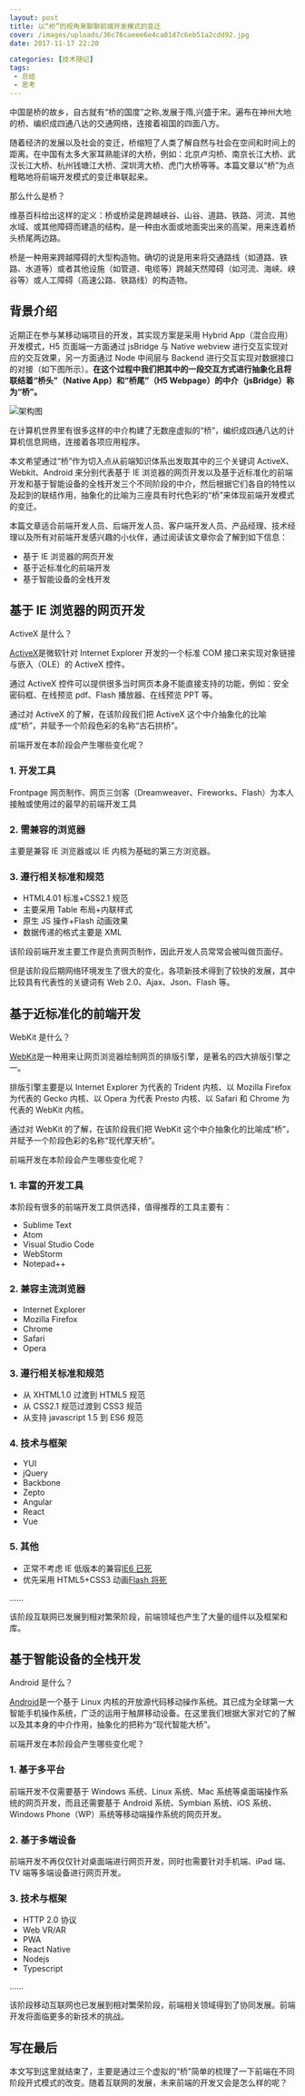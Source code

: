 ```yaml
---
layout: post
title: 以“桥”的视角来聊聊前端开发模式的变迁
cover: /images/uploads/36c76caeee6e4ca01d7c6eb51a2cdd92.jpg
date: 2017-11-17 22:20

categories: [技术随记]
tags: 
 - 总结
 - 思考
---
```


中国是桥的故乡，自古就有“桥的国度”之称,发展于隋,兴盛于宋。遍布在神州大地的桥、编织成四通八达的交通网络，连接着祖国的四面八方。

随着经济的发展以及社会的变迁，桥缩短了人类了解自然与社会在空间和时间上的距离。在中国有太多大家耳熟能详的大桥，例如：北京卢沟桥、南京长江大桥、武汉长江大桥、杭州钱塘江大桥、深圳湾大桥、虎门大桥等等。本篇文章以“桥”为点粗略地将前端开发模式的变迁串联起来。

那么什么是桥？

维基百科给出这样的定义：桥或桥梁是跨越峡谷、山谷、道路、铁路、河流、其他水域、或其他障碍而建造的结构，是一种由水面或地面突出来的高架，用来连着桥头桥尾两边路。

桥是一种用来跨越障碍的大型构造物。确切的说是用来将交通路线（如道路、铁路、水道等）或者其他设施（如管道、电缆等）跨越天然障碍（如河流、海峡、峡谷等）或人工障碍（高速公路、铁路线）的构造物。

## 背景介绍

近期正在参与某移动端项目的开发，其实现方案是采用 Hybrid App（混合应用）开发模式，H5 页面端一方面通过 jsBridge 与 Native webview 进行交互实现对应的交互效果，另一方面通过 Node 中间层与 Backend 进行交互实现对数据接口的对接（如下图所示）。**在这个过程中我们把其中的一段交互方式进行抽象化且将联结着“桥头”（Native App）和“桥尾”（H5 Webpage）的中介（jsBridge）称为“桥”。**

<!--more-->

![架构图](/images/uploads/sample.ppt.001.png)

在计算机世界里有很多这样的中介构建了无数座虚拟的“桥”，编织成四通八达的计算机信息网络，连接着各项应用程序。

本文希望通过“桥”作为切入点从前端知识体系出发取其中的三个关键词 ActiveX、Webkit、Android 来分别代表基于 IE 浏览器的网页开发以及基于近标准化的前端开发和基于智能设备的全栈开发三个不同阶段的中介，然后根据它们各自的特性以及起到的联结作用，抽象化的比喻为三座具有时代色彩的“桥”来体现前端开发模式的变迁。

本篇文章适合前端开发人员、后端开发人员、客户端开发人员、产品经理、技术经理以及所有对前端开发感兴趣的小伙伴，通过阅读该文章你会了解到如下信息：

- 基于 IE 浏览器的网页开发
- 基于近标准化的前端开发
- 基于智能设备的全栈开发

## 基于 IE 浏览器的网页开发

ActiveX 是什么？

[ActiveX](https://zh.wikipedia.org/wiki/ActiveX)是微软针对 Internet Explorer 开发的一个标准 COM 接口来实现对象链接与嵌入（OLE）的 ActiveX 控件。

通过 ActiveX 控件可以提供很多当时网页本身不能直接支持的功能，例如：安全密码框、在线预览 pdf、Flash 播放器、在线预览 PPT 等。

通过对 ActiveX 的了解，在该阶段我们把 ActiveX 这个中介抽象化的比喻成“桥”，并赋予一个阶段色彩的名称“古石拱桥”。

前端开发在本阶段会产生哪些变化呢？

### 1. 开发工具

Frontpage 网页制作、网页三剑客（Dreamweaver、Fireworks、Flash）为本人接触或使用过的最早的前端开发工具

### 2. 需兼容的浏览器

主要是兼容 IE 浏览器或以 IE 内核为基础的第三方浏览器。

### 3. 遵行相关标准和规范

- HTML4.01 标准+CSS2.1 规范
- 主要采用 Table 布局+内联样式
- 原生 JS 操作+Flash 动画效果
- 数据传递的格式主要是 XML

该阶段前端开发主要工作是负责网页制作，因此开发人员常常会被叫做页面仔。

但是该阶段后期网络环境发生了很大的变化，各项新技术得到了较快的发展，其中比较具有代表性的关键词有 Web 2.0、Ajax、Json、Flash 等。

## 基于近标准化的前端开发

WebKit 是什么？

[WebKit](https://zh.wikipedia.org/wiki/WebKit)是一种用来让网页浏览器绘制网页的排版引擎，是著名的四大排版引擎之一。

排版引擎主要是以 Internet Explorer 为代表的 Trident 内核、以 Mozilla Firefox 为代表的 Gecko 内核、以 Opera 为代表 Presto 内核、以 Safari 和 Chrome 为代表的 WebKit 内核。

通过对 WebKit 的了解，在该阶段我们把 WebKit 这个中介抽象化的比喻成“桥”，并赋予一个阶段色彩的名称“现代摩天桥”。

前端开发在本阶段会产生哪些变化呢？

### 1. 丰富的开发工具

本阶段有很多的前端开发工具供选择，值得推荐的工具主要有：

- Sublime Text
- Atom
- Visual Studio Code
- WebStorm
- Notepad++

### 2. 兼容主流浏览器

- Internet Explorer
- Mozilla Firefox
- Chrome
- Safari
- Opera

### 3. 遵行相关标准和规范

- 从 XHTML1.0 过渡到 HTML5 规范
- 从 CSS2.1 规范过渡到 CSS3 规范
- 从支持 javascript 1.5 到 ES6 规范

### 4. 技术与框架

- YUI
- jQuery
- Backbone
- Zepto
- Angular
- React
- Vue

### 5. 其他

- 正常不考虑 IE 低版本的兼容[IE6 已死](http://www.ie6death.com/)
- 优先采用 HTML5+CSS3 动画[Flash 将死](http://isflashdeadyet.com/)

......

该阶段互联网已发展到相对繁荣阶段，前端领域也产生了大量的组件以及框架和库。

## 基于智能设备的全栈开发

Android 是什么？

[Android](https://zh.wikipedia.org/wiki/Android)是一个基于 Linux 内核的开放源代码移动操作系统。其已成为全球第一大智能手机操作系统，广泛的运用于触屏移动设备。在这里我们根据大家对它的了解以及其本身的中介作用，抽象化的把称为“现代智能大桥”。

前端开发在本阶段会产生哪些变化呢？

### 1. 基于多平台

前端开发不仅需要基于 Windows 系统、Linux 系统、Mac 系统等桌面端操作系统的网页开发，而且还需要基于 Android 系统、Symbian 系统、iOS 系统、Windows Phone（WP）系统等移动端操作系统的网页开发。

### 2. 基于多端设备

前端开发不再仅仅针对桌面端进行网页开发，同时也需要针对手机端、iPad 端、TV 端等多端设备进行网页开发。

### 3. 技术与框架

- HTTP 2.0 协议
- Web VR/AR
- PWA
- React Native
- Nodejs
- Typescript

......

该阶段移动互联网也已发展到相对繁荣阶段，前端相关领域得到了协同发展。前端开发将面临更多的新技术的挑战。

## 写在最后

本文写到这里就结束了，主要是通过三个虚拟的“桥”简单的梳理了一下前端在不同阶段开式模式的改变。随着互联网的发展，未来前端的开发又会是怎么样的呢？
